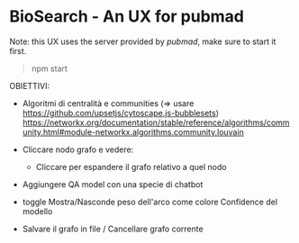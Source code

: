 # BioSearch - An UX for pubmad

Note: this UX uses the server provided by *pubmad*, make sure to start it first.

> npm start

OBIETTIVI:

- Algoritmi di centralità e communities (=> usare https://github.com/upsetjs/cytoscape.js-bubblesets)
https://networkx.org/documentation/stable/reference/algorithms/community.html#module-networkx.algorithms.community.louvain

- Cliccare nodo grafo e vedere:
    - Cliccare per espandere il grafo relativo a quel nodo




- Aggiungere QA model con una specie di chatbot

- toggle Mostra/Nasconde peso dell'arco come colore Confidence del modello

- Salvare il grafo in file / Cancellare grafo corrente